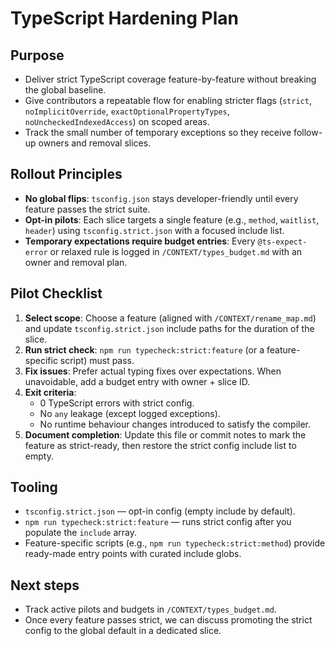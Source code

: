 # TypeScript Hardening Plan

## Purpose
- Deliver strict TypeScript coverage feature-by-feature without breaking the global baseline.
- Give contributors a repeatable flow for enabling stricter flags (`strict`, `noImplicitOverride`, `exactOptionalPropertyTypes`, `noUncheckedIndexedAccess`) on scoped areas.
- Track the small number of temporary exceptions so they receive follow-up owners and removal slices.

## Rollout Principles
- **No global flips**: `tsconfig.json` stays developer-friendly until every feature passes the strict suite.
- **Opt-in pilots**: Each slice targets a single feature (e.g., `method`, `waitlist`, `header`) using `tsconfig.strict.json` with a focused include list.
- **Temporary expectations require budget entries**: Every `@ts-expect-error` or relaxed rule is logged in `/CONTEXT/types_budget.md` with an owner and removal plan.

## Pilot Checklist
1. **Select scope**: Choose a feature (aligned with `/CONTEXT/rename_map.md`) and update `tsconfig.strict.json` include paths for the duration of the slice.
2. **Run strict check**: `npm run typecheck:strict:feature` (or a feature-specific script) must pass.
3. **Fix issues**: Prefer actual typing fixes over expectations. When unavoidable, add a budget entry with owner + slice ID.
4. **Exit criteria**:
   - 0 TypeScript errors with strict config.
   - No `any` leakage (except logged exceptions).
   - No runtime behaviour changes introduced to satisfy the compiler.
5. **Document completion**: Update this file or commit notes to mark the feature as strict-ready, then restore the strict config include list to empty.

## Tooling
- `tsconfig.strict.json` — opt-in config (empty include by default).
- `npm run typecheck:strict:feature` — runs strict config after you populate the `include` array.
- Feature-specific scripts (e.g., `npm run typecheck:strict:method`) provide ready-made entry points with curated include globs.

## Next steps
- Track active pilots and budgets in `/CONTEXT/types_budget.md`.
- Once every feature passes strict, we can discuss promoting the strict config to the global default in a dedicated slice.
